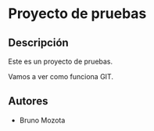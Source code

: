 # Proyecto de pruebas

## Descripción
Este es un proyecto de pruebas.

Vamos a ver como funciona GIT.

## Autores

- Bruno Mozota